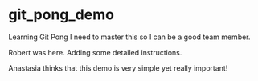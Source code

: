 # git_pong_demo

Learning Git Pong
I need to master this so I can be a good team member.

Robert was here. Adding some detailed instructions.

Anastasia thinks that this demo is very simple yet really important!